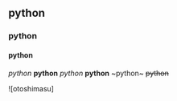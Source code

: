 ## python
### python
#### python

*python*
**python**
_python_
__python__
~python~
~~python~~


![otoshimasu]

